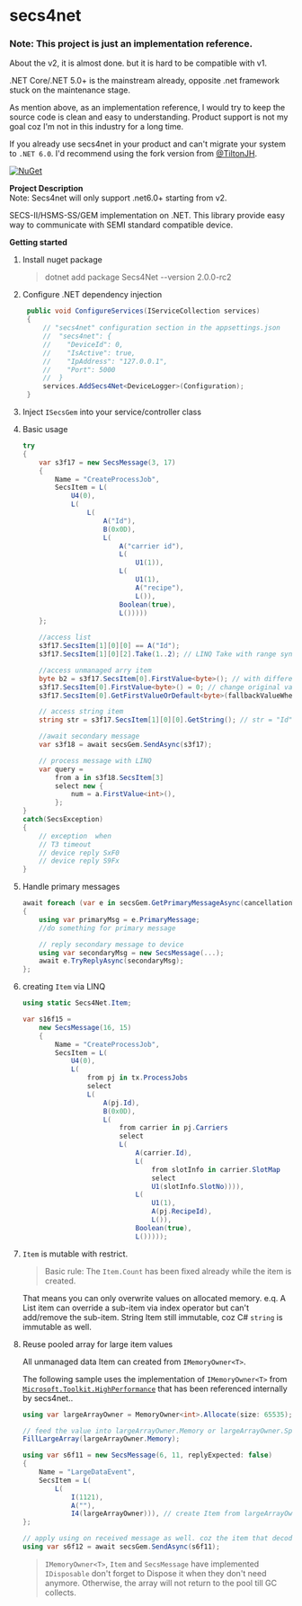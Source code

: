 # secs4net

### Note: This project is just an implementation reference. 

About the v2, it is almost done. but it is hard to be compatible with v1.

.NET Core/.NET 5.0+ is the mainstream already, opposite .net framework stuck on the maintenance stage.

As mention above, as an implementation reference, I would try to keep the source code is clean and easy to understanding. Product support is not my goal coz I'm not in this industry for a long time.

If you already use secs4net in your product and can't migrate your system to `.NET 6.0`. I'd recommend using the fork version from [@TiltonJH](https://github.com/TiltonJH/secs4net).

[![NuGet](https://img.shields.io/nuget/vpre/secs4net.svg)](https://www.nuget.org/packages/Secs4Net/2.0.0-rc2)

**Project Description**  
Note: Secs4net will only support .net6.0+ starting from v2.

SECS-II/HSMS-SS/GEM implementation on .NET. This library provide easy way to communicate with SEMI standard compatible device.  

**Getting started**
1. Install nuget package
    > dotnet add package Secs4Net --version 2.0.0-rc2
2. Configure .NET dependency injection
   ```cs
    public void ConfigureServices(IServiceCollection services)
    {
        // "secs4net" configuration section in the appsettings.json
        //  "secs4net": {
        //    "DeviceId": 0,
        //    "IsActive": true,
        //    "IpAddress": "127.0.0.1",
        //    "Port": 5000
        //  }  
        services.AddSecs4Net<DeviceLogger>(Configuration); 
    }
   ```    
3. Inject `ISecsGem` into your service/controller class
4. Basic usage
    ```cs
    try
    {
        var s3f17 = new SecsMessage(3, 17)
        {
            Name = "CreateProcessJob",
            SecsItem = L(
                U4(0),
                L(
                    L(
                        A("Id"),
                        B(0x0D),
                        L(
                            A("carrier id"),
                            L(
                                U1(1)),
                            L(
                                U1(1),
                                A("recipe"),
                                L()),
                            Boolean(true),
                            L()))))
        };

        //access list
        s3f17.SecsItem[1][0][0] == A("Id"); 
        s3f17.SecsItem[1][0][2].Take(1..2); // LINQ Take with range syntax
    
        //access unmanaged arry item
        byte b2 = s3f17.SecsItem[0].FirstValue<byte>(); // with different type
        s3f17.SecsItem[0].FirstValue<byte>() = 0; // change original value 
        s3f17.SecsItem[0].GetFirstValueOrDefault<byte>(fallbackValueWhenItemIsEmpty); 

        // access string item
        string str = s3f17.SecsItem[1][0][0].GetString(); // str = "Id"

        //await secondary message
        var s3f18 = await secsGem.SendAsync(s3f17); 

        // process message with LINQ
        var query =
            from a in s3f18.SecsItem[3]
            select new {
                num = a.FirstValue<int>(),
            };
    }
    catch(SecsException)
    {
        // exception  when
        // T3 timeout
        // device reply SxF0
        // device reply S9Fx
    }
    ```
5. Handle primary messages
    ```cs
    await foreach (var e in secsGem.GetPrimaryMessageAsync(cancellationToken))
    {     
        using var primaryMsg = e.PrimaryMessage;
        //do something for primary message

        // reply secondary message to device
        using var secondaryMsg = new SecsMessage(...);
        await e.TryReplyAsync(secondaryMsg); 
    };
    ```

6. creating `Item` via LINQ

    ```cs
    using static Secs4Net.Item;

    var s16f15 = 
        new SecsMessage(16, 15)
        {
            Name = "CreateProcessJob",
            SecsItem = L(
                U4(0),
                L(
                    from pj in tx.ProcessJobs 
                    select
                    L(
                        A(pj.Id),
                        B(0x0D),
                        L(
                            from carrier in pj.Carriers 
                            select
                            L(
                                A(carrier.Id),
                                L(
                                    from slotInfo in carrier.SlotMap 
                                    select
                                    U1(slotInfo.SlotNo)))),
                                L(
                                    U1(1),
                                    A(pj.RecipeId),
                                    L()),
                                Boolean(true),
                                L()))));
    ```

7. `Item` is mutable with restrict.
    > Basic rule: The `Item.Count` has been fixed already while the item is created.
    
    That means you can only overwrite values on allocated memory. 
    e.q. A List item can override a sub-item via index operator but can't add/remove the sub-item. String Item still immutable, coz C# `string` is immutable as well.

8. Reuse pooled array for large item values

    All unmanaged data Item can created from `IMemoryOwner<T>`.

    The following sample uses the implementation of `IMemoryOwner<T>` from [`Microsoft.Toolkit.HighPerformance`](https://docs.microsoft.com/en-us/windows/communitytoolkit/high-performance/memoryowner) that has been referenced internally by secs4net..
    ```cs
    using var largeArrayOwner = MemoryOwner<int>.Allocate(size: 65535);
    
    // feed the value into largeArrayOwner.Memory or largeArrayOwner.Span
    FillLargeArray(largeArrayOwner.Memory);

    using var s6f11 = new SecsMessage(6, 11, replyExpected: false)
    {
        Name = "LargeDataEvent",
        SecsItem = L(
            L(
                I(1121),
                A(""),
                I4(largeArrayOwner))), // create Item from largeArrayOwner
    };

    // apply using on received message as well. coz the item that decoded by PipeDecoder also using MemoryOwner<T> when the data array is big.
    using var s6f12 = await secsGem.SendAsync(s6f11);
   
    ```
    > `IMemoryOwner<T>`, `Item` and `SecsMessage` have implemented `IDisposable` don't forget to Dispose it when they don't need anymore.
    Otherwise, the array will not return to the pool till GC collects.